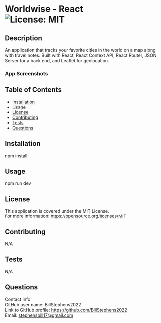 # Worldwise - React<br>![License: MIT](https://img.shields.io/badge/License-MIT-yellow.svg)

  ## Description

  An application that tracks your favorite cities in the world on a map along with travel notes.  Built with React, React Context API, React Router, JSON Server for a back end, and Leaflet for geolocation.

  ### App Screenshots
  
  ## Table of Contents
  
  - [Installation](#installation)
  - [Usage](#usage)
  - [License](#license)
  - [Contributing](#contributing)
  - [Tests](#tests)
  - [Questions](#questions)
  
  ## Installation
  
  npm install
  
  ## Usage
  
  npm run dev

  ## License
This application is covered under the MIT License.
<br>For more information: https://opensource.org/licenses/MIT
  
  ## Contributing
  N/A
  
  ## Tests
  N/A

  ## Questions
  Contact Info<br>
  GitHub user name: BillStephens2022<br>
  Link to GitHub profile: https://github.com/BillStephens2022<br>
  Email: stephensbill17@gmail.com

